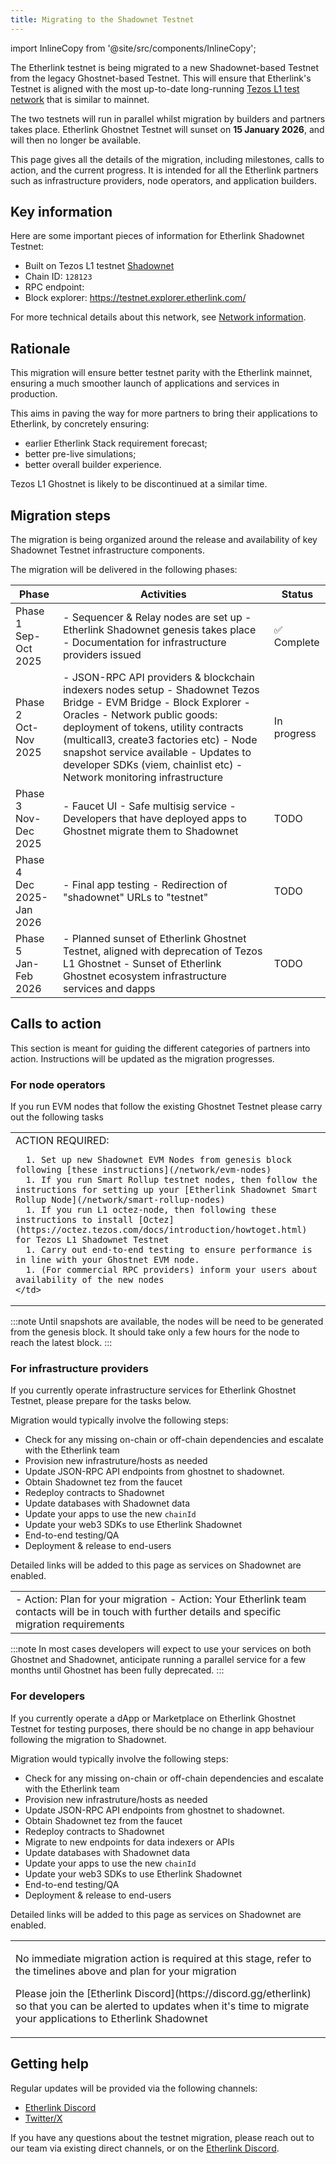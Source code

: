 ```yaml
---
title: Migrating to the Shadownet Testnet
---
```


import InlineCopy from '@site/src/components/InlineCopy';

The Etherlink testnet is being migrated to a new Shadownet-based Testnet from the legacy Ghostnet-based Testnet.
This will ensure that Etherlink's Testnet is aligned with the most up-to-date long-running [Tezos L1 test network](https://teztnets.com/) that is similar to mainnet.

The two testnets will run in parallel whilst migration by builders and partners takes place. Etherlink Ghostnet Testnet will sunset on **15 January 2026**, and will then no longer be available.

This page gives all the details of the migration, including milestones, calls to action, and the current progress.
It is intended for all the Etherlink partners such as infrastructure providers, node operators, and application builders.

## Key information

Here are some important pieces of information for Etherlink Shadownet Testnet:

- Built on Tezos L1 testnet [Shadownet](https://teztnets.com/shadownet-about)
- Chain ID: `128123`
- RPC endpoint: <InlineCopy code="https://node.braeburn.etherlink.com" />
- Block explorer: <a href="https://testnet.explorer.etherlink.com/">https://testnet.explorer.etherlink.com/</a>

For more technical details about this network, see [Network information](/get-started/network-information).

## Rationale

This migration will ensure better testnet parity with the Etherlink mainnet, ensuring a much smoother launch of applications and services in production.

This aims in paving the way for more partners to bring their applications to Etherlink, by concretely ensuring:

- earlier Etherlink Stack requirement forecast;
- better pre-live simulations;
- better overall builder experience.

Tezos L1 Ghostnet is likely to be discontinued at a similar time.

## Migration steps

The migration is being organized around the release and availability of key Shadownet Testnet infrastructure components. 

The migration will be delivered in the following phases:

<table class="customTableContainer">
  <thead>
    <tr>
      <th>Phase</th>
      <th>Activities</th>
      <th>Status</th>
    </tr>
  </thead>
  <tbody>
    <tr>
      <td>
        Phase 1<br />Sep-Oct 2025
      </td>
      <td>
        - Sequencer & Relay nodes are set up
        - Etherlink Shadownet genesis takes place
        - Documentation for infrastructure providers issued
      </td>
      <td>✅ Complete</td>
    </tr>
    <tr>
      <td>
        Phase 2<br />Oct-Nov 2025
      </td>
      <td>
        - JSON-RPC API providers & blockchain indexers nodes setup
        - Shadownet Tezos Bridge
        - EVM Bridge
        - Block Explorer
        - Oracles
        - Network public goods: deployment of tokens, utility contracts (multicall3, create3 factories etc)
        - Node snapshot service available
        - Updates to developer SDKs (viem, chainlist etc)
        - Network monitoring infrastructure
      </td>
      <td>In progress</td>
    </tr>
    <tr>
      <td>
        Phase 3<br />Nov-Dec 2025
      </td>
      <td>
        - Faucet UI
        - Safe multisig service
        - Developers that have deployed apps to Ghostnet migrate them to Shadownet
      </td>
      <td>TODO</td>
    </tr>
    <tr>
      <td>
        Phase 4<br />Dec 2025-Jan 2026
      </td>
      <td>
        - Final app testing
        - Redirection of "shadownet" URLs to "testnet"
      </td>
      <td>TODO</td>
    </tr>
    <tr>
      <td>
        Phase 5<br />Jan-Feb 2026
      </td>
      <td>
        - Planned sunset of Etherlink Ghostnet Testnet, aligned with deprecation of Tezos L1 Ghostnet
        - Sunset of Etherlink Ghostnet ecosystem infrastructure services and dapps
      </td>
      <td>TODO</td>
    </tr>    
  </tbody>
</table>

## Calls to action

This section is meant for guiding the different categories of partners into action. 
Instructions will be updated as the migration progresses.
 
### For node operators

If you run EVM nodes that follow the existing Ghostnet Testnet please carry out the following tasks

<table>
  <tr>
    <td>
      ACTION REQUIRED:

      1. Set up new Shadownet EVM Nodes from genesis block following [these instructions](/network/evm-nodes)
      1. If you run Smart Rollup testnet nodes, then follow the instructions for setting up your [Etherlink Shadownet Smart Rollup Node](/network/smart-rollup-nodes)
      1. If you run L1 octez-node, then following these instructions to install [Octez](https://octez.tezos.com/docs/introduction/howtoget.html) for Tezos L1 Shadownet Testnet
      1. Carry out end-to-end testing to ensure performance is in line with your Ghostnet EVM node.
      1. (For commercial RPC providers) inform your users about availability of the new nodes
    </td>
  </tr>
</table>
:::note
Until snapshots are available, the nodes will be need to be generated from the genesis block. 
It should take only a few hours for the node to reach the latest block.
:::

### For infrastructure providers

If you currently operate infrastructure services for Etherlink Ghostnet Testnet, please prepare for the tasks below. 

Migration would typically involve the following steps:
- Check for any missing on-chain or off-chain dependencies and escalate with the Etherlink team
- Provision new infrastruture/hosts as needed
- Update JSON-RPC API endpoints from ghostnet to shadownet. 
- Obtain Shadownet tez from the faucet
- Redeploy contracts to Shadownet
- Update databases with Shadownet data
- Update your apps to use the new `chainId`
- Update your web3 SDKs to use Etherlink Shadownet
- End-to-end testing/QA
- Deployment & release to end-users

Detailed links will be added to this page as services on Shadownet are enabled.
<table>
  <tr>
    <td>
      - Action: Plan for your migration
      - Action: Your Etherlink team contacts will be in touch with further details and specific migration requirements
    </td>
  </tr>
</table>
:::note
In most cases developers will expect to use your services on both Ghostnet and Shadownet, anticipate running a parallel service for a few months until Ghostnet has been fully deprecated.
:::

### For developers

If you currently operate a dApp or Marketplace on Etherlink Ghostnet Testnet for testing purposes, there should be no change in app behaviour following the migration to Shadownet.

Migration would typically involve the following steps:
- Check for any missing on-chain or off-chain dependencies and escalate with the Etherlink team
- Provision new infrastruture/hosts as needed
- Update JSON-RPC API endpoints from ghostnet to shadownet. 
- Obtain Shadownet tez from the faucet
- Redeploy contracts to Shadownet
- Migrate to new endpoints for data indexers or APIs
- Update databases with Shadownet data
- Update your apps to use the new `chainId`
- Update your web3 SDKs to use Etherlink Shadownet
- End-to-end testing/QA
- Deployment & release to end-users

Detailed links will be added to this page as services on Shadownet are enabled.

<table>
  <tr>
    <td>
      <p>No immediate migration action is required at this stage, refer to the timelines above and plan for your migration</p>
      <p>Please join the [Etherlink Discord](https://discord.gg/etherlink) so that you can be alerted to updates when it's time to migrate your applications to Etherlink Shadownet</p>
    </td>
  </tr>
</table>

## Getting help

Regular updates will be provided via the following channels:
- [Etherlink Discord](https://discord.gg/etherlink)
- [Twitter/X](https://x.com/etherlink)

If you have any questions about the testnet migration, please reach out to our team via existing direct channels, or on the [Etherlink Discord](https://discord.gg/etherlink).
